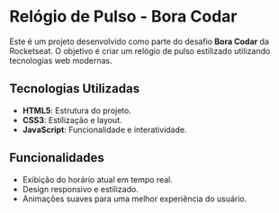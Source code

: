 # Relógio de Pulso - Bora Codar

Este é um projeto desenvolvido como parte do desafio **Bora Codar** da Rocketseat. O objetivo é criar um relógio de pulso estilizado utilizando tecnologias web modernas.

## Tecnologias Utilizadas

- **HTML5**: Estrutura do projeto.
- **CSS3**: Estilização e layout.
- **JavaScript**: Funcionalidade e interatividade.

## Funcionalidades

- Exibição do horário atual em tempo real.
- Design responsivo e estilizado.
- Animações suaves para uma melhor experiência do usuário.